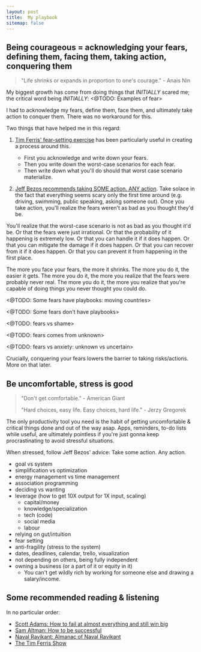 ```yaml
---
layout: post
title:  My playbook
sitemap: false
---
```


## Being courageous = acknowledging your fears, defining them, facing them, taking action, conquering them

>
> "Life shrinks or expands in proportion to one's courage." - Anais Nin
>

My biggest growth has come from doing things that *INITIALLY* scared me; the critical word being *INITIALLY*: <@TODO: Examples of fear>

I had to acknowledge my fears, define them, face them, and ultimately take action to conquer them. There was no workaround for this.

Two things that have helped me in this regard:

1. [Tim Ferris' fear-setting exercise](https://youtu.be/5J6jAC6XxAI) has been particularly useful in creating a process around this.

   * First you acknowledge and write down your fears.
   * Then you write down the worst-case scenarios for each fear.
   * Then write down what you'll do should that worst case scenario materialize.

2. [Jeff Bezos recommends taking SOME action. ANY action](https://youtu.be/NqVoOC2azZI). Take solace in the fact that everything seems scary only the first time around (e.g. driving, swimming, public speaking, asking someone out). Once you take action, you'll realize the fears weren't as bad as you thought they'd be.

You'll realize that the worst-case scenario is not as bad as you thought it'd be. Or that the fears were just irrational. Or that the probability of it happening is extremely low. Or that you can handle it if it does happen. Or that you can mitigate the damage if it does happen. Or that you can recover from it if it does happen. Or that you can prevent it from happening in the first place.

The more you face your fears, the more it shrinks. The more you do it, the easier it gets. The more you do it, the more you realize that the fears were probably never real. The more you do it, the more you realize that you're capable of doing things you never thought you could do.

<@TODO: Some fears have playbooks: moving countries>

<@TODO: Some fears don't have playbooks>

<@TODO: fears vs shame>

<@TODO: fears comes from unknown>

<@TODO: fears vs anxiety: unknown vs uncertain>

Crucially, conquering your fears lowers the barrier to taking risks/actions. More on that later.

## Be uncomfortable, stress is good

>
> "Don't get comfortable." - American Giant
>
> "Hard choices, easy life. Easy choices, hard life." - Jerzy Gregorek
>

The only productivity tool you need is the habit of getting uncomfortable & critical things done and out of the way asap. Apps, reminders, to-do lists while useful, are ultimately pointless if you're just gonna keep procrastinating to avoid stressful situations.

When stressed, follow Jeff Bezos' advice: Take some action. Any action.

* goal vs system
* simplification vs optimization
* energy management vs time management
* association programming
* deciding vs wanting
* leverage (how to get 10X output for 1X input, scaling)
  * capital/money
  * knowledge/specialization
  * tech (code)
  * social media
  * labour
* relying on gut/intuition
* fear setting
* anti-fragility (stress to the system)
* dates, deadlines, calendar, trello, visualization
* not depending on others, being fully independent
* owning a business (or a part of it or equity in it)
  * You can't get wildly rich by working for someone else and drawing a salary/income.

## Some recommended reading & listening

In no particular order:

* [Scott Adams: How to fail at almost everything and still win big](https://www.amazon.in/How-Fail-Almost-Everything-Still/dp/0241003709)
* [Sam Altman: How to be successful](https://blog.samaltman.com/how-to-be-successful)
* [Naval Ravikant: Almanac of Naval Ravikant](https://www.navalmanack.com/)
* [The Tim Ferris Show](https://tim.blog/podcast/)
